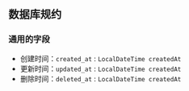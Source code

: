 ## 数据库规约

### 通用的字段

* 创建时间：`created_at` : `LocalDateTime createdAt`
* 更新时间：`updated_at` : `LocalDateTime createdAt`
* 删除时间：`deleted_at` : `LocalDateTime createdAt`
